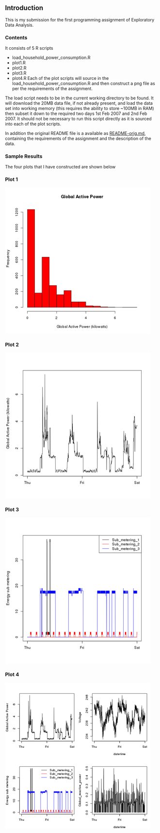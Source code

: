 ## Introduction

This is my submission for the first programming assignment of Exploratory Data Analysis.

### Contents

It consists of 5 R scripts
* load_household_power_consumption.R
* plot1.R
* plot2.R
* plot3.R
* plot4.R
Each of the plot scripts will source in the load_household_power_consumption.R and then construct
a png file as per the requirements of the assignment.

The load script needs to be in the current working directory to be found.
It will download the 20MB data file, if not already present,  and load the data set into working memory 
(this requires the ability to store ~100MB in RAM) then subset it down to the required two
days 1st Feb 2007 and 2nd Feb 2007.
It should not be necessary to run this script directly as it is sourced into each of the plot scripts.

In addition the original README file is a available as [README-orig.md](README-orig.md), containing the 
requirements of the assignment and the description of the data.

### Sample Results


The four plots that I have constructed are shown below


### Plot 1


![plot-2](result/plot1.png)


### Plot 2

![plot-3](result/plot2.png)


### Plot 3

![plot-4](result/plot3.png)


### Plot 4

![plot-5](result/plot4.png)

